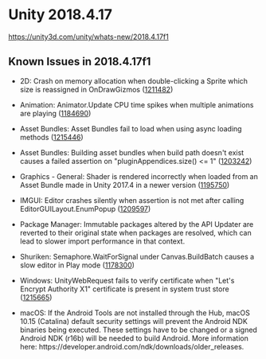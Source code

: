 # Unity 2018.4.17 
https://unity3d.com/unity/whats-new/2018.4.17f1

## Known Issues in 2018.4.17f1

<ul>
<li><p>2D: Crash on memory allocation when double-clicking a Sprite which size is reassigned in OnDrawGizmos (<a href="https://issuetracker.unity3d.com/issues/crash-on-memory-allocation-when-double-clicking-a-sprite-which-size-is-reassigned-in-ondrawgizmos">1211482</a>)</p></li>
<li><p>Animation: Animator.Update CPU time spikes when multiple animations are playing (<a href="https://issuetracker.unity3d.com/issues/animator-dot-update-cpu-time-spikes-when-multiple-animations-are-playing">1184690</a>)</p></li>
<li><p>Asset Bundles: Asset Bundles fail to load when using async loading methods (<a href="https://issuetracker.unity3d.com/issues/asset-bundles-fail-to-load-when-using-async-loading-methods">1215446</a>)</p></li>
<li><p>Asset Bundles: Building asset bundles when build path doesn't exist causes a failed assertion on "pluginAppendices.size() &lt;= 1" (<a href="https://issuetracker.unity3d.com/issues/building-asset-bundles-causes-an-assertion-pluginappendices-dot-size-equals-1-on-the-editor">1203242</a>)</p></li>
<li><p>Graphics - General: Shader is rendered incorrectly when loaded from an Asset Bundle made in Unity 2017.4 in a newer version  (<a href="https://issuetracker.unity3d.com/issues/shader-is-rendered-incorrectly-when-loaded-from-an-asset-bundle-made-in-unity-2017-dot-4-in-a-newer-version">1195750</a>)</p></li>
<li><p>IMGUI: Editor crashes silently when assertion is not met after calling EditorGUILayout.EnumPopup (<a href="https://issuetracker.unity3d.com/issues/editor-crashes-silently-when-assertion-is-not-met-after-calling-editorguilayout-dot-enumpopup">1209597</a>)</p></li>
<li><p>Package Manager: Immutable packages altered by the API Updater are reverted to their original state when packages are resolved, which can lead to slower import performance in that context.</p></li>
<li><p>Shuriken: Semaphore.WaitForSignal under Canvas.BuildBatch causes a slow editor in Play mode (<a href="https://issuetracker.unity3d.com/issues/semaphore-dot-waitforsignal-causes-a-slow-editor-when-entering-play-mode">1178300</a>)</p></li>
<li><p>Windows: UnityWebRequest fails to verify certificate when "Let's Encrypt Authority X1" certificate is present in system trust store (<a href="https://issuetracker.unity3d.com/issues/unitywebrequest-fails-to-verify-certificate-when-lets-encrypt-authority-x1-certificate-is-present-in-system-trust-store">1215665</a>)</p></li>
<li><p>macOS: If the Android Tools are not installed through the Hub, macOS 10.15 (Catalina) default security settings will prevent the Android NDK binaries being executed. These settings have to be changed or a signed Android NDK (r16b) will be needed to build Android. More information here: https://developer.android.com/ndk/downloads/older_releases.</p></li>
</ul>
